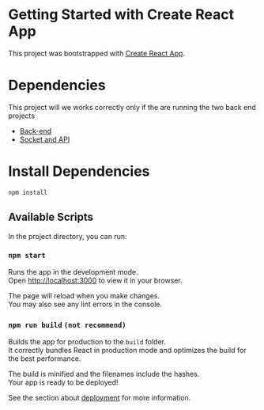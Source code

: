# Getting Started with Create React App

This project was bootstrapped with [Create React App](https://github.com/facebook/create-react-app).

# Dependencies

This project will we works correctly only if the are running the two back end projects
  - [Back-end](https://github.com/ricarflores/KingTide-Back)
  - [Socket and API](https://github.com/ricarflores/KingTide-Socket-Api)
# Install Dependencies

```sh
npm install
```

## Available Scripts

In the project directory, you can run:

### `npm start`

Runs the app in the development mode.\
Open [http://localhost:3000](http://localhost:3000) to view it in your browser.

The page will reload when you make changes.\
You may also see any lint errors in the console.

### `npm run build` `(not recommend)`

Builds the app for production to the `build` folder.\
It correctly bundles React in production mode and optimizes the build for the best performance.

The build is minified and the filenames include the hashes.\
Your app is ready to be deployed!

See the section about [deployment](https://facebook.github.io/create-react-app/docs/deployment) for more information.
